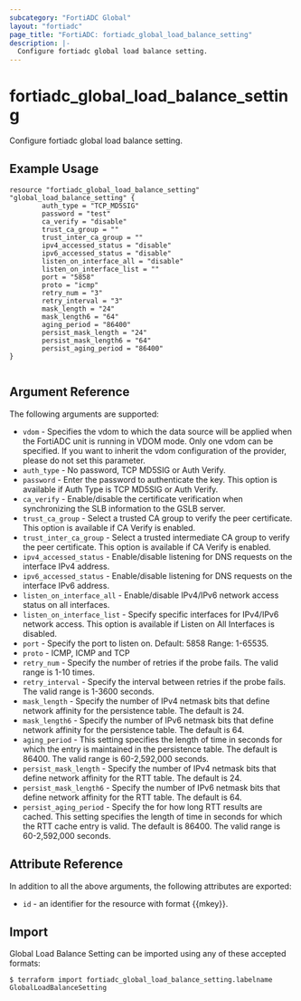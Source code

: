 ```yaml
---
subcategory: "FortiADC Global"
layout: "fortiadc"
page_title: "FortiADC: fortiadc_global_load_balance_setting"
description: |-
  Configure fortiadc global load balance setting.
---
```


# fortiadc_global_load_balance_setting
Configure fortiadc global load balance setting.

## Example Usage
```hcl
resource "fortiadc_global_load_balance_setting" "global_load_balance_setting" {
        auth_type = "TCP_MD5SIG"
        password = "test"
        ca_verify = "disable"
        trust_ca_group = ""
        trust_inter_ca_group = ""
        ipv4_accessed_status = "disable"
        ipv6_accessed_status = "disable"
        listen_on_interface_all = "disable"
        listen_on_interface_list = ""
        port = "5858"
        proto = "icmp"
        retry_num = "3"
        retry_interval = "3"
        mask_length = "24"
        mask_length6 = "64"
        aging_period = "86400"
        persist_mask_length = "24"
        persist_mask_length6 = "64"
        persist_aging_period = "86400"
}


```

## Argument Reference

The following arguments are supported:

* `vdom` - Specifies the vdom to which the data source will be applied when the FortiADC unit is running in VDOM mode. Only one vdom can be specified. If you want to inherit the vdom configuration of the provider, please do not set this parameter.
* `auth_type` - No password, TCP MD5SIG or Auth Verify.
* `password` - Enter the password to authenticate the key. This option is available if Auth Type is TCP MD5SIG or Auth Verify.
* `ca_verify` - Enable/disable the certificate verification when synchronizing the SLB information to the GSLB server.
* `trust_ca_group` - Select a trusted CA group to verify the peer certificate. This option is available if CA Verify is enabled.
* `trust_inter_ca_group` - Select a trusted intermediate CA group to verify the peer certificate. This option is available if CA Verify is enabled.
* `ipv4_accessed_status` - Enable/disable listening for DNS requests on the interface IPv4 address.
* `ipv6_accessed_status` - Enable/disable listening for DNS requests on the interface IPv6 address.
* `listen_on_interface_all` - Enable/disable IPv4/IPv6 network access status on all interfaces.
* `listen_on_interface_list` - Specify specific interfaces for IPv4/IPv6 network access. This option is available if Listen on All Interfaces is disabled.
* `port` - Specify the port to listen on. Default: 5858 Range: 1-65535.
* `proto` - ICMP, ICMP and TCP
* `retry_num` - 	Specify the number of retries if the probe fails. The valid range is 1-10 times.
* `retry_interval` - Specify the interval between retries if the probe fails. The valid range is 1-3600 seconds.
* `mask_length` - Specify the number of IPv4 netmask bits that define network affinity for the persistence table. The default is 24.
* `mask_length6` - Specify the number of IPv6 netmask bits that define network affinity for the persistence table. The default is 64.
* `aging_period` - This setting specifies the length of time in seconds for which the entry is maintained in the persistence table. The default is 86400. The valid range is 60-2,592,000 seconds.
* `persist_mask_length` - Specify the number of IPv4 netmask bits that define network affinity for the RTT table. The default is 24.
* `persist_mask_length6` - Specify the number of IPv6 netmask bits that define network affinity for the RTT table. The default is 64.
* `persist_aging_period` - Specify the for how long RTT results are cached. This setting specifies the length of time in seconds for which the RTT cache entry is valid. The default is 86400. The valid range is 60-2,592,000 seconds.


## Attribute Reference

In addition to all the above arguments, the following attributes are exported:
* `id` - an identifier for the resource with format {{mkey}}.

## Import
 Global Load Balance Setting can be imported using any of these accepted formats:
```
$ terraform import fortiadc_global_load_balance_setting.labelname GlobalLoadBalanceSetting
```
